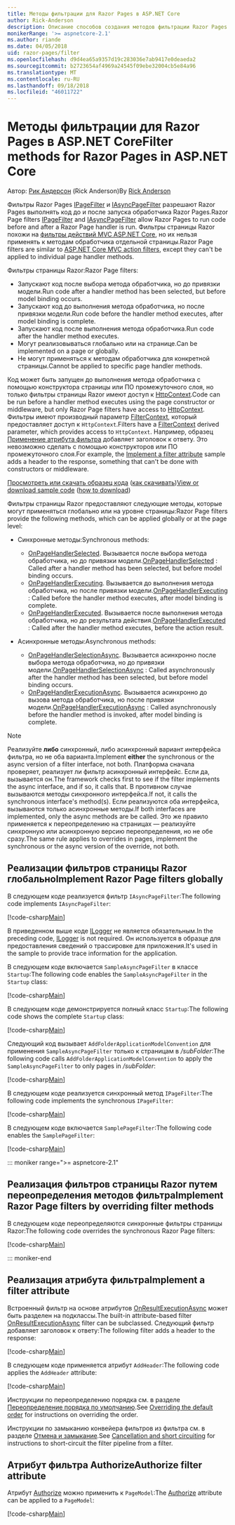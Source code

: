 ```yaml
---
title: Методы фильтрации для Razor Pages в ASP.NET Core
author: Rick-Anderson
description: Описание способов создания методов фильтрации Razor Pages в ASP.NET Core.
monikerRange: '>= aspnetcore-2.1'
ms.author: riande
ms.date: 04/05/2018
uid: razor-pages/filter
ms.openlocfilehash: d9d4ea65a9357d19c283036e7ab9417e0deaeda2
ms.sourcegitcommit: b2723654af4969a24545f09ebe32004cb5e84a96
ms.translationtype: MT
ms.contentlocale: ru-RU
ms.lasthandoff: 09/18/2018
ms.locfileid: "46011722"
---
```

# <a name="filter-methods-for-razor-pages-in-aspnet-core"></a><span data-ttu-id="f71f5-103">Методы фильтрации для Razor Pages в ASP.NET Core</span><span class="sxs-lookup"><span data-stu-id="f71f5-103">Filter methods for Razor Pages in ASP.NET Core</span></span>

<span data-ttu-id="f71f5-104">Автор: [Рик Андерсон](https://twitter.com/RickAndMSFT) (Rick Anderson)</span><span class="sxs-lookup"><span data-stu-id="f71f5-104">By [Rick Anderson](https://twitter.com/RickAndMSFT)</span></span>

<span data-ttu-id="f71f5-105">Фильтры Razor Pages [IPageFilter](/dotnet/api/microsoft.aspnetcore.mvc.filters.ipagefilter?view=aspnetcore-2.0) и [IAsyncPageFilter](/dotnet/api/microsoft.aspnetcore.mvc.filters.iasyncpagefilter?view=aspnetcore-2.0) разрешают Razor Pages выполнять код до и после запуска обработчика Razor Pages.</span><span class="sxs-lookup"><span data-stu-id="f71f5-105">Razor Page filters [IPageFilter](/dotnet/api/microsoft.aspnetcore.mvc.filters.ipagefilter?view=aspnetcore-2.0) and [IAsyncPageFilter](/dotnet/api/microsoft.aspnetcore.mvc.filters.iasyncpagefilter?view=aspnetcore-2.0) allow Razor Pages to run code before and after a Razor Page handler is run.</span></span> <span data-ttu-id="f71f5-106">Фильтры страницы Razor похожи на [фильтры действий MVC ASP.NET Core](xref:mvc/controllers/filters#action-filters), но их нельзя применять к методам обработчика отдельной страницы.</span><span class="sxs-lookup"><span data-stu-id="f71f5-106">Razor Page filters are similar to [ASP.NET Core MVC action filters](xref:mvc/controllers/filters#action-filters), except they can't be applied to individual page handler methods.</span></span> 

<span data-ttu-id="f71f5-107">Фильтры страницы Razor:</span><span class="sxs-lookup"><span data-stu-id="f71f5-107">Razor Page filters:</span></span>

* <span data-ttu-id="f71f5-108">Запускают код после выбора метода обработчика, но до привязки модели.</span><span class="sxs-lookup"><span data-stu-id="f71f5-108">Run code after a handler method has been selected, but before model binding occurs.</span></span>
* <span data-ttu-id="f71f5-109">Запускают код до выполнения метода обработчика, но после привязки модели.</span><span class="sxs-lookup"><span data-stu-id="f71f5-109">Run code before the handler method executes, after model binding is complete.</span></span>
* <span data-ttu-id="f71f5-110">Запускают код после выполнения метода обработчика.</span><span class="sxs-lookup"><span data-stu-id="f71f5-110">Run code after the handler method executes.</span></span>
* <span data-ttu-id="f71f5-111">Могут реализовываться глобально или на странице.</span><span class="sxs-lookup"><span data-stu-id="f71f5-111">Can be implemented on a page or globally.</span></span>
* <span data-ttu-id="f71f5-112">Не могут применяться к методам обработчика для конкретной страницы.</span><span class="sxs-lookup"><span data-stu-id="f71f5-112">Cannot be applied to specific page handler methods.</span></span>

<span data-ttu-id="f71f5-113">Код может быть запущен до выполнения метода обработчика с помощью конструктора страницы или ПО промежуточного слоя, но только фильтры страницы Razor имеют доступ к [HttpContext](/dotnet/api/microsoft.aspnetcore.mvc.razorpages.pagemodel.httpcontext?view=aspnetcore-2.0#Microsoft_AspNetCore_Mvc_RazorPages_PageModel_HttpContext).</span><span class="sxs-lookup"><span data-stu-id="f71f5-113">Code can be run before a handler method executes using the page constructor or middleware, but only Razor Page filters have access to [HttpContext](/dotnet/api/microsoft.aspnetcore.mvc.razorpages.pagemodel.httpcontext?view=aspnetcore-2.0#Microsoft_AspNetCore_Mvc_RazorPages_PageModel_HttpContext).</span></span> <span data-ttu-id="f71f5-114">Фильтры имеют производный параметр [FilterContext](/dotnet/api/microsoft.aspnetcore.mvc.filters.filtercontext?view=aspnetcore-2.0), который предоставляет доступ к `HttpContext`.</span><span class="sxs-lookup"><span data-stu-id="f71f5-114">Filters have a [FilterContext](/dotnet/api/microsoft.aspnetcore.mvc.filters.filtercontext?view=aspnetcore-2.0) derived parameter, which provides access to `HttpContext`.</span></span> <span data-ttu-id="f71f5-115">Например, образец [Применение атрибута фильтра](#ifa) добавляет заголовок к ответу. Это невозможно сделать с помощью конструкторов или ПО промежуточного слоя.</span><span class="sxs-lookup"><span data-stu-id="f71f5-115">For example, the [Implement a filter attribute](#ifa) sample adds a header to the response, something that can't be done with constructors or middleware.</span></span>

<span data-ttu-id="f71f5-116">[Просмотреть или скачать образец кода](https://github.com/aspnet/Docs/tree/master/aspnetcore/razor-pages/filter/sample/PageFilter) ([как скачивать](xref:tutorials/index#how-to-download-a-sample))</span><span class="sxs-lookup"><span data-stu-id="f71f5-116">[View or download sample code](https://github.com/aspnet/Docs/tree/master/aspnetcore/razor-pages/filter/sample/PageFilter) ([how to download](xref:tutorials/index#how-to-download-a-sample))</span></span>

<span data-ttu-id="f71f5-117">Фильтры страницы Razor предоставляют следующие методы, которые могут применяться глобально или на уровне страницы:</span><span class="sxs-lookup"><span data-stu-id="f71f5-117">Razor Page filters provide the following methods, which can be applied globally or at the page level:</span></span>

* <span data-ttu-id="f71f5-118">Синхронные методы:</span><span class="sxs-lookup"><span data-stu-id="f71f5-118">Synchronous methods:</span></span>

    * <span data-ttu-id="f71f5-119">[OnPageHandlerSelected](/dotnet/api/microsoft.aspnetcore.mvc.filters.ipagefilter.onpagehandlerselected?view=aspnetcore-2.0). Вызывается после выбора метода обработчика, но до привязки модели.</span><span class="sxs-lookup"><span data-stu-id="f71f5-119">[OnPageHandlerSelected](/dotnet/api/microsoft.aspnetcore.mvc.filters.ipagefilter.onpagehandlerselected?view=aspnetcore-2.0) : Called after a handler method has been selected, but before model binding occurs.</span></span>
    * <span data-ttu-id="f71f5-120">[OnPageHandlerExecuting](/dotnet/api/microsoft.aspnetcore.mvc.filters.ipagefilter.onpagehandlerexecuting?view=aspnetcore-2.0). Вызывается до выполнения метода обработчика, но после привязки модели.</span><span class="sxs-lookup"><span data-stu-id="f71f5-120">[OnPageHandlerExecuting](/dotnet/api/microsoft.aspnetcore.mvc.filters.ipagefilter.onpagehandlerexecuting?view=aspnetcore-2.0) : Called before the handler method executes, after model binding is complete.</span></span>
    * <span data-ttu-id="f71f5-121">[OnPageHandlerExecuted](/dotnet/api/microsoft.aspnetcore.mvc.filters.ipagefilter.onpagehandlerexecuted?view=aspnetcore-2.0). Вызывается после выполнения метода обработчика, но до результата действия.</span><span class="sxs-lookup"><span data-stu-id="f71f5-121">[OnPageHandlerExecuted](/dotnet/api/microsoft.aspnetcore.mvc.filters.ipagefilter.onpagehandlerexecuted?view=aspnetcore-2.0) : Called after the handler method executes, before the action result.</span></span>

* <span data-ttu-id="f71f5-122">Асинхронные методы:</span><span class="sxs-lookup"><span data-stu-id="f71f5-122">Asynchronous methods:</span></span>

    * <span data-ttu-id="f71f5-123">[OnPageHandlerSelectionAsync](/dotnet/api/microsoft.aspnetcore.mvc.filters.iasyncpagefilter.onpagehandlerselectionasync?view=aspnetcore-2.0). Вызывается асинхронно после выбора метода обработчика, но до привязки модели.</span><span class="sxs-lookup"><span data-stu-id="f71f5-123">[OnPageHandlerSelectionAsync](/dotnet/api/microsoft.aspnetcore.mvc.filters.iasyncpagefilter.onpagehandlerselectionasync?view=aspnetcore-2.0) : Called asynchronously after the handler method has been selected, but before model binding occurs.</span></span>
    * <span data-ttu-id="f71f5-124">[OnPageHandlerExecutionAsync](/dotnet/api/microsoft.aspnetcore.mvc.filters.iasyncpagefilter.onpagehandlerexecutionasync?view=aspnetcore-2.0). Вызывается асинхронно до вызова метода обработчика, но после привязки модели.</span><span class="sxs-lookup"><span data-stu-id="f71f5-124">[OnPageHandlerExecutionAsync](/dotnet/api/microsoft.aspnetcore.mvc.filters.iasyncpagefilter.onpagehandlerexecutionasync?view=aspnetcore-2.0) : Called asynchronously before the handler method is invoked, after model binding is complete.</span></span>

> [!NOTE]
> <span data-ttu-id="f71f5-125">Реализуйте **либо** синхронный, либо асинхронный вариант интерфейса фильтра, но не оба варианта.</span><span class="sxs-lookup"><span data-stu-id="f71f5-125">Implement **either** the synchronous or the async version of a filter interface, not both.</span></span> <span data-ttu-id="f71f5-126">Платформа сначала проверяет, реализует ли фильтр асинхронный интерфейс. Если да, вызывается он.</span><span class="sxs-lookup"><span data-stu-id="f71f5-126">The framework checks first to see if the filter implements the async interface, and if so, it calls that.</span></span> <span data-ttu-id="f71f5-127">В противном случае вызываются методы синхронного интерфейса.</span><span class="sxs-lookup"><span data-stu-id="f71f5-127">If not, it calls the synchronous interface's method(s).</span></span> <span data-ttu-id="f71f5-128">Если реализуются оба интерфейса, вызываются только асинхронные методы.</span><span class="sxs-lookup"><span data-stu-id="f71f5-128">If both interfaces are implemented, only the async methods are be called.</span></span> <span data-ttu-id="f71f5-129">Это же правило применяется к переопределению на страницах — реализуйте синхронную или асинхронную версию переопределения, но не обе сразу.</span><span class="sxs-lookup"><span data-stu-id="f71f5-129">The same rule applies to overrides in pages, implement the synchronous or the async version of the override, not both.</span></span>

## <a name="implement-razor-page-filters-globally"></a><span data-ttu-id="f71f5-130">Реализации фильтров страницы Razor глобально</span><span class="sxs-lookup"><span data-stu-id="f71f5-130">Implement Razor Page filters globally</span></span>

<span data-ttu-id="f71f5-131">В следующем коде реализуется фильтр `IAsyncPageFilter`:</span><span class="sxs-lookup"><span data-stu-id="f71f5-131">The following code implements `IAsyncPageFilter`:</span></span>

[!code-csharp[Main](filter/sample/PageFilter/Filters/SampleAsyncPageFilter.cs?name=snippet1)]

<span data-ttu-id="f71f5-132">В приведенном выше коде [ILogger](/dotnet/api/microsoft.extensions.logging.ilogger?view=aspnetcore-2.0) не является обязательным.</span><span class="sxs-lookup"><span data-stu-id="f71f5-132">In the preceding code, [ILogger](/dotnet/api/microsoft.extensions.logging.ilogger?view=aspnetcore-2.0) is not required.</span></span> <span data-ttu-id="f71f5-133">Он используется в образце для предоставления сведений о трассировке для приложения.</span><span class="sxs-lookup"><span data-stu-id="f71f5-133">It's used in the sample to provide trace information for the application.</span></span>

<span data-ttu-id="f71f5-134">В следующем коде включается `SampleAsyncPageFilter` в классе `Startup`:</span><span class="sxs-lookup"><span data-stu-id="f71f5-134">The following code enables the `SampleAsyncPageFilter` in the `Startup` class:</span></span>

[!code-csharp[Main](filter/sample/PageFilter/Startup.cs?name=snippet2&highlight=11)]

<span data-ttu-id="f71f5-135">В следующем коде демонстрируется полный класс `Startup`:</span><span class="sxs-lookup"><span data-stu-id="f71f5-135">The following code shows the complete `Startup` class:</span></span>

[!code-csharp[Main](filter/sample/PageFilter/Startup.cs?name=snippet1)]

<span data-ttu-id="f71f5-136">Следующий код вызывает `AddFolderApplicationModelConvention` для применения `SampleAsyncPageFilter` только к страницам в */subFolder*:</span><span class="sxs-lookup"><span data-stu-id="f71f5-136">The following code calls `AddFolderApplicationModelConvention` to apply the `SampleAsyncPageFilter` to only pages in */subFolder*:</span></span>

[!code-csharp[Main](filter/sample/PageFilter/Startup2.cs?name=snippet2)]

<span data-ttu-id="f71f5-137">В следующем коде реализуется синхронный метод `IPageFilter`:</span><span class="sxs-lookup"><span data-stu-id="f71f5-137">The following code implements the synchronous `IPageFilter`:</span></span>

[!code-csharp[Main](filter/sample/PageFilter/Filters/SamplePageFilter.cs?name=snippet1)]

<span data-ttu-id="f71f5-138">В следующем коде включается `SamplePageFilter`:</span><span class="sxs-lookup"><span data-stu-id="f71f5-138">The following code enables the `SamplePageFilter`:</span></span>

[!code-csharp[Main](filter/sample/PageFilter/StartupSync.cs?name=snippet2&highlight=11)]

::: moniker range=">= aspnetcore-2.1"

## <a name="implement-razor-page-filters-by-overriding-filter-methods"></a><span data-ttu-id="f71f5-139">Реализация фильтров страницы Razor путем переопределения методов фильтра</span><span class="sxs-lookup"><span data-stu-id="f71f5-139">Implement Razor Page filters by overriding filter methods</span></span>

<span data-ttu-id="f71f5-140">В следующем коде переопределяются синхронные фильтры страницы Razor:</span><span class="sxs-lookup"><span data-stu-id="f71f5-140">The following code overrides the synchronous Razor Page filters:</span></span>

[!code-csharp[Main](filter/sample/PageFilter/Pages/Index.cshtml.cs)]

::: moniker-end

<a name="ifa"></a>
## <a name="implement-a-filter-attribute"></a><span data-ttu-id="f71f5-141">Реализация атрибута фильтра</span><span class="sxs-lookup"><span data-stu-id="f71f5-141">Implement a filter attribute</span></span>

<span data-ttu-id="f71f5-142">Встроенный фильтр на основе атрибутов [OnResultExecutionAsync](/dotnet/api/microsoft.aspnetcore.mvc.filters.iasyncresultfilter.onresultexecutionasync?view=aspnetcore-2.0#Microsoft_AspNetCore_Mvc_Filters_IAsyncResultFilter_OnResultExecutionAsync_Microsoft_AspNetCore_Mvc_Filters_ResultExecutingContext_Microsoft_AspNetCore_Mvc_Filters_ResultExecutionDelegate_) может быть разделен на подклассы.</span><span class="sxs-lookup"><span data-stu-id="f71f5-142">The built-in attribute-based filter [OnResultExecutionAsync](/dotnet/api/microsoft.aspnetcore.mvc.filters.iasyncresultfilter.onresultexecutionasync?view=aspnetcore-2.0#Microsoft_AspNetCore_Mvc_Filters_IAsyncResultFilter_OnResultExecutionAsync_Microsoft_AspNetCore_Mvc_Filters_ResultExecutingContext_Microsoft_AspNetCore_Mvc_Filters_ResultExecutionDelegate_) filter can be subclassed.</span></span> <span data-ttu-id="f71f5-143">Следующий фильтр добавляет заголовок к ответу:</span><span class="sxs-lookup"><span data-stu-id="f71f5-143">The following filter adds a header to the response:</span></span>

[!code-csharp[Main](filter/sample/PageFilter/Filters/AddHeaderAttribute.cs)]

<span data-ttu-id="f71f5-144">В следующем коде применяется атрибут `AddHeader`:</span><span class="sxs-lookup"><span data-stu-id="f71f5-144">The following code applies the `AddHeader` attribute:</span></span>

[!code-csharp[Main](filter/sample/PageFilter/Pages/Contact.cshtml.cs?name=snippet1)]

<span data-ttu-id="f71f5-145">Инструкции по переопределению порядка см. в разделе [Переопределение порядка по умолчанию](xref:mvc/controllers/filters#overriding-the-default-order).</span><span class="sxs-lookup"><span data-stu-id="f71f5-145">See [Overriding the default order](xref:mvc/controllers/filters#overriding-the-default-order) for instructions on overriding the order.</span></span>

<span data-ttu-id="f71f5-146">Инструкции по замыканию конвейера фильтров из фильтра см. в разделе [Отмена и замыкание](xref:mvc/controllers/filters#cancellation-and-short-circuiting).</span><span class="sxs-lookup"><span data-stu-id="f71f5-146">See [Cancellation and short circuiting](xref:mvc/controllers/filters#cancellation-and-short-circuiting) for instructions to short-circuit the filter pipeline from a filter.</span></span> 

<a name="auth"></a>
## <a name="authorize-filter-attribute"></a><span data-ttu-id="f71f5-147">Атрибут фильтра Authorize</span><span class="sxs-lookup"><span data-stu-id="f71f5-147">Authorize filter attribute</span></span>

<span data-ttu-id="f71f5-148">Атрибут [Authorize](/dotnet/api/microsoft.aspnetcore.authorization.authorizeattribute?view=aspnetcore-2.0) можно применить к `PageModel`:</span><span class="sxs-lookup"><span data-stu-id="f71f5-148">The [Authorize](/dotnet/api/microsoft.aspnetcore.authorization.authorizeattribute?view=aspnetcore-2.0) attribute can be applied to a `PageModel`:</span></span>

[!code-csharp[Main](filter/sample/PageFilter/Pages/ModelWithAuthFilter.cshtml.cs?highlight=7)]
